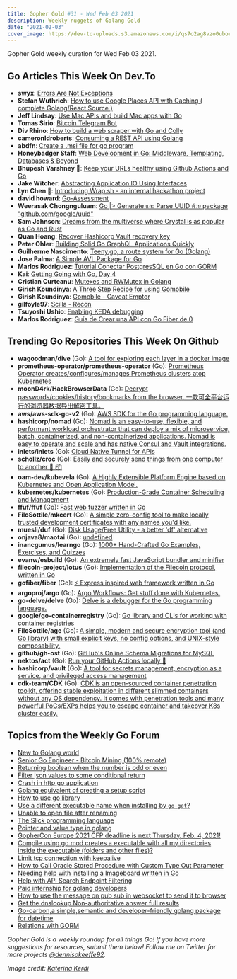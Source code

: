 ```yaml
---
title: Gopher Gold #31 - Wed Feb 03 2021
description: Weekly nuggets of Golang Gold
date: "2021-02-03"
cover_image: https://dev-to-uploads.s3.amazonaws.com/i/qs7o2ag8vzo0uborgc7v.png
---
```


Gopher Gold weekly curation for Wed Feb 03 2021.

## Go Articles This Week On Dev.To

- **swyx**: [Errors Are Not Exceptions](https://dev.to/swyx/errors-are-not-exceptional-1g0b)
- **Stefan Wuthrich**: [How to use Google Places API with Caching ( complete Golang/React Source )](https://dev.to/golangch/avoid-high-costs-with-google-places-api-go-react-54b2)
- **Jeff Lindsay**: [Use Mac APIs and build Mac apps with Go](https://dev.to/progrium/use-mac-apis-and-build-mac-apps-with-go-ap6)
- **Tomas Sirio**: [Bitcoin Telegram Bot](https://dev.to/tomassirio/bitcoin-telegram-bot-e1f)
- **Div Rhino**: [How to build a web scraper with Go and Colly](https://dev.to/divrhino/how-to-build-a-web-scraper-with-go-and-colly-47el)
- **cameronldroberts**: [Consuming a REST API using Golang](https://dev.to/cameronldroberts/consuming-a-rest-api-using-golang-1l8h)
- **abdfn**: [Create a .msi file for go program](https://dev.to/abdfnx/how-to-create-a-msi-file-for-go-program-je)
- **Honeybadger Staff**: [Web Development in Go: Middleware, Templating, Databases & Beyond](https://dev.to/honeybadger/web-development-in-go-middleware-templating-databases-beyond-4ma2)
- **Bhupesh Varshney 👾**: [Keep your URLs healthy using Github Actions and Go](https://dev.to/bhupesh/keep-your-urls-healthy-using-github-actions-and-go-49hb)
- **Jake Witcher**: [Abstracting Application IO Using Interfaces](https://dev.to/jakewitcher/abstracting-application-io-using-interfaces-59gi)
- **Lyn Chen 🦄**: [Introducing Wrap.sh - an internal hackathon project](https://dev.to/lyncozy/introducing-wrap-sh-an-internal-hackathon-project-483k)
- **david howard**: [Go-Assessment](https://dev.to/dmh2000/go-assessment-4720)
- **Weerasak Chongnguluam**: [Go |> Generate และ Parse UUID ด้วย package "github.com/google/uuid"](https://dev.to/iporsut/go-generate-parse-uuid-package-github-com-google-uuid-6el)
- **Sam Johnson**: [Dreams from the multiverse where Crystal is as popular as Go and Rust](https://dev.to/sam0x17/dreams-from-the-multiverse-where-crystal-is-as-popular-as-go-and-rust-5626)
- **Quan Hoang**: [Recover Hashicorp Vault recovery key](https://dev.to/cucxabong/recover-hashicorp-vault-recovery-key-1343)
- **Peter Ohler**: [Building Solid Go GraphQL Applications Quickly](https://dev.to/ohler55/building-solid-go-graphql-applications-quickly-343a)
- **Guilherme Nascimento**: [Teeny.go, a route system for Go (Golang)](https://dev.to/brcontainer/teeny-go-a-route-system-for-go-golang-2o10)
- **Jose Palma**: [A Simple AVL Package for Go](https://dev.to/jrpalma/a-simple-avl-package-for-go-an0)
- **Marlos Rodriguez**: [Tutorial Conectar PostgresSQL en Go con GORM](https://dev.to/marlosrodriguez/tutorial-conectar-postgressql-en-go-con-gorm-3ggj)
- **Kai**: [Getting Going with Go, Day 4](https://dev.to/kaipmdh/getting-going-with-go-day-4-406h)
- **Cristian Curteanu**: [Mutexes and RWMutex in Golang](https://dev.to/cristicurteanu/mutexes-and-rwmutex-in-golang-4ij)
- **Girish Koundinya**: [A Three Step Recipe for using Gomobile](https://dev.to/_tink3r/a-three-step-recipe-for-using-gomobile-5096)
- **Girish Koundinya**: [Gomobile - Caveat Emptor](https://dev.to/_tink3r/gomobile-caveat-emptor-4pb0)
- **gilfoyle97**: [Scilla - Recon](https://dev.to/edoardottt/scilla-recon-1ald)
- **Tsuyoshi Ushio**: [Enabling KEDA debugging](https://dev.to/tsuyoshiushio/enabling-keda-debugging-3h13)
- **Marlos Rodriguez**: [Guía de Crear una API con Go Fiber de 0](https://dev.to/marlosrodriguez/guia-de-crear-una-api-con-go-fiber-de-0-1b2p)

## Trending Go Repositories This Week On Github

- **wagoodman/dive** (Go): [A tool for exploring each layer in a docker image](https://github.com/wagoodman/dive)
- **prometheus-operator/prometheus-operator** (Go): [Prometheus Operator creates/configures/manages Prometheus clusters atop Kubernetes](https://github.com/prometheus-operator/prometheus-operator)
- **moonD4rk/HackBrowserData** (Go): [Decrypt passwords/cookies/history/bookmarks from the browser. 一款可全平台运行的浏览器数据导出解密工具。](https://github.com/moonD4rk/HackBrowserData)
- **aws/aws-sdk-go-v2** (Go): [AWS SDK for the Go programming language.](https://github.com/aws/aws-sdk-go-v2)
- **hashicorp/nomad** (Go): [Nomad is an easy-to-use, flexible, and performant workload orchestrator that can deploy a mix of microservice, batch, containerized, and non-containerized applications. Nomad is easy to operate and scale and has native Consul and Vault integrations.](https://github.com/hashicorp/nomad)
- **inlets/inlets** (Go): [Cloud Native Tunnel for APIs](https://github.com/inlets/inlets)
- **schollz/croc** (Go): [Easily and securely send things from one computer to another 🐊 📦](https://github.com/schollz/croc)
- **oam-dev/kubevela** (Go): [A Highly Extensible Platform Engine based on Kubernetes and Open Application Model.](https://github.com/oam-dev/kubevela)
- **kubernetes/kubernetes** (Go): [Production-Grade Container Scheduling and Management](https://github.com/kubernetes/kubernetes)
- **ffuf/ffuf** (Go): [Fast web fuzzer written in Go](https://github.com/ffuf/ffuf)
- **FiloSottile/mkcert** (Go): [A simple zero-config tool to make locally trusted development certificates with any names you'd like.](https://github.com/FiloSottile/mkcert)
- **muesli/duf** (Go): [Disk Usage/Free Utility - a better 'df' alternative](https://github.com/muesli/duf)
- **onjava8/maotai** (Go): [undefined](https://github.com/onjava8/maotai)
- **inancgumus/learngo** (Go): [1000+ Hand-Crafted Go Examples, Exercises, and Quizzes](https://github.com/inancgumus/learngo)
- **evanw/esbuild** (Go): [An extremely fast JavaScript bundler and minifier](https://github.com/evanw/esbuild)
- **filecoin-project/lotus** (Go): [Implementation of the Filecoin protocol, written in Go](https://github.com/filecoin-project/lotus)
- **gofiber/fiber** (Go): [⚡️ Express inspired web framework written in Go](https://github.com/gofiber/fiber)
- **argoproj/argo** (Go): [Argo Workflows: Get stuff done with Kubernetes.](https://github.com/argoproj/argo)
- **go-delve/delve** (Go): [Delve is a debugger for the Go programming language.](https://github.com/go-delve/delve)
- **google/go-containerregistry** (Go): [Go library and CLIs for working with container registries](https://github.com/google/go-containerregistry)
- **FiloSottile/age** (Go): [A simple, modern and secure encryption tool (and Go library) with small explicit keys, no config options, and UNIX-style composability.](https://github.com/FiloSottile/age)
- **github/gh-ost** (Go): [GitHub's Online Schema Migrations for MySQL](https://github.com/github/gh-ost)
- **nektos/act** (Go): [Run your GitHub Actions locally 🚀](https://github.com/nektos/act)
- **hashicorp/vault** (Go): [A tool for secrets management, encryption as a service, and privileged access management](https://github.com/hashicorp/vault)
- **cdk-team/CDK** (Go): [CDK is an open-sourced container penetration toolkit, offering stable exploitation in different slimmed containers without any OS dependency. It comes with penetration tools and many powerful PoCs/EXPs helps you to escape container and takeover K8s cluster easily.](https://github.com/cdk-team/CDK)

## Topics from the Weekly Go Forum

- [New to Golang world](https://forum.golangbridge.org/t/new-to-golang-world/22214)
- [Senior Go Engineer - Bitcoin Mining (100% remote)](https://forum.golangbridge.org/t/senior-go-engineer-bitcoin-mining-100-remote/22216)
- [Returning boolean when the number is odd or even](https://forum.golangbridge.org/t/returning-boolean-when-the-number-is-odd-or-even/22251)
- [Filter json values to some conditional return](https://forum.golangbridge.org/t/filter-json-values-to-some-conditional-return/22210)
- [Crash in http go application](https://forum.golangbridge.org/t/crash-in-http-go-application/22246)
- [Golang equivalent of creating a setup script](https://forum.golangbridge.org/t/golang-equivalent-of-creating-a-setup-script/22248)
- [How to use go library](https://forum.golangbridge.org/t/how-to-use-go-library/22232)
- [Use a different executable name when installing by `go get`?](https://forum.golangbridge.org/t/use-a-different-executable-name-when-installing-by-go-get/22265)
- [Unable to open file after renaming](https://forum.golangbridge.org/t/unable-to-open-file-after-renaming/22212)
- [The Slick programming language](https://forum.golangbridge.org/t/the-slick-programming-language/22236)
- [Pointer and value type in golang](https://forum.golangbridge.org/t/pointer-and-value-type-in-golang/22280)
- [GopherCon Europe 2021 CFP deadline is next Thursday, Feb. 4, 2021!](https://forum.golangbridge.org/t/gophercon-europe-2021-cfp-deadline-is-next-thursday-feb-4-2021/22219)
- [Compile using go mod creates a executable with all my directories inside the executable (folders and other files)?](https://forum.golangbridge.org/t/compile-using-go-mod-creates-a-executable-with-all-my-directories-inside-the-executable-folders-and-other-files/22261)
- [Limit tcp connection with keepalive](https://forum.golangbridge.org/t/limit-tcp-connection-with-keepalive/22235)
- [How to Call Oracle Stored Procedure with Custom Type Out Parameter](https://forum.golangbridge.org/t/how-to-call-oracle-stored-procedure-with-custom-type-out-parameter/22241)
- [Needing help with installing a Imageboard written in Go](https://forum.golangbridge.org/t/needing-help-with-installing-a-imageboard-written-in-go/22269)
- [Help with API Search Endpoint Filtering](https://forum.golangbridge.org/t/help-with-api-search-endpoint-filtering/22253)
- [Paid internship for golang developers](https://forum.golangbridge.org/t/paid-internship-for-golang-developers/22279)
- [How to use the message on pub sub in websocket to send it to browser](https://forum.golangbridge.org/t/how-to-use-the-message-on-pub-sub-in-websocket-to-send-it-to-browser/22255)
- [Get the dnslookup Non-authoritative answer full results](https://forum.golangbridge.org/t/get-the-dnslookup-non-authoritative-answer-full-results/22259)
- [Go-carbon,a simple,semantic and developer-friendly golang package for datetime](https://forum.golangbridge.org/t/go-carbon-a-simple-semantic-and-developer-friendly-golang-package-for-datetime/22274)
- [Relations with GORM](https://forum.golangbridge.org/t/relations-with-gorm/22282)

_Gopher Gold is a weekly roundup for all things Go! If you have more suggestions for resources, submit them below! Follow me on Twitter for more projects [@dennisokeeffe92](https://twitter.com/dennisokeeffe92)._

_Image credit: [Katerina Kerdi](https://unsplash.com/@katekerdi)_